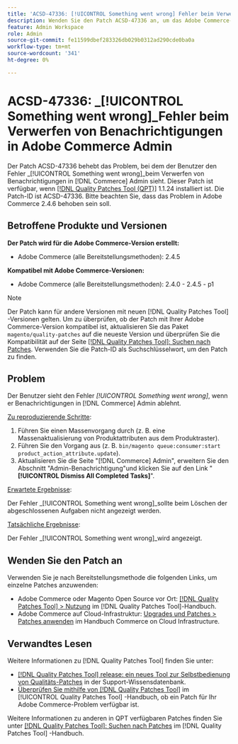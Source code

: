 ```yaml
---
title: 'ACSD-47336: [!UICONTROL Something went wrong] Fehler beim Verwerfen von Benachrichtigungen in Adobe Commerce Admin'
description: Wenden Sie den Patch ACSD-47336 an, um das Adobe Commerce-Problem zu beheben, bei dem dem Benutzer beim Verwerfen von Benachrichtigungen in der  [!DNL Commerce] Admin-Instanz der Fehler [!UICONTROL Something went wrong] angezeigt wird.
feature: Admin Workspace
role: Admin
source-git-commit: fe11599dbef283326db029b0312ad290cde0ba0a
workflow-type: tm+mt
source-wordcount: '341'
ht-degree: 0%

---
```


# ACSD-47336: _[!UICONTROL Something went wrong]_Fehler beim Verwerfen von Benachrichtigungen in Adobe Commerce Admin

Der Patch ACSD-47336 behebt das Problem, bei dem der Benutzer den Fehler _[!UICONTROL Something went wrong]_beim Verwerfen von Benachrichtigungen in [!DNL Commerce] Admin sieht. Dieser Patch ist verfügbar, wenn [[!DNL Quality Patches Tool (QPT)]](https://experienceleague.adobe.com/en/docs/commerce-knowledge-base/kb/announcements/commerce-announcements/magento-quality-patches-released-new-tool-to-self-serve-quality-patches) 1.1.24 installiert ist. Die Patch-ID ist ACSD-47336. Bitte beachten Sie, dass das Problem in Adobe Commerce 2.4.6 behoben sein soll.

## Betroffene Produkte und Versionen

**Der Patch wird für die Adobe Commerce-Version erstellt:**

* Adobe Commerce (alle Bereitstellungsmethoden): 2.4.5

**Kompatibel mit Adobe Commerce-Versionen:**

* Adobe Commerce (alle Bereitstellungsmethoden): 2.4.0 - 2.4.5 - p1

>[!NOTE]
>
>Der Patch kann für andere Versionen mit neuen [!DNL Quality Patches Tool] -Versionen gelten. Um zu überprüfen, ob der Patch mit Ihrer Adobe Commerce-Version kompatibel ist, aktualisieren Sie das Paket `magento/quality-patches` auf die neueste Version und überprüfen Sie die Kompatibilität auf der Seite [[!DNL Quality Patches Tool]: Suchen nach Patches](https://experienceleague.adobe.com/tools/commerce-quality-patches/index.html). Verwenden Sie die Patch-ID als Suchschlüsselwort, um den Patch zu finden.

## Problem

Der Benutzer sieht den Fehler _[!UICONTROL Something went wrong]_, wenn er Benachrichtigungen in [!DNL Commerce] Admin ablehnt.

<u>Zu reproduzierende Schritte</u>:

1. Führen Sie einen Massenvorgang durch (z. B. eine Massenaktualisierung von Produktattributen aus dem Produktraster).
1. Führen Sie den Vorgang aus (z. B. `bin/magento queue:consumer:start product_action_attribute.update`).
1. Aktualisieren Sie die Seite &quot;[!DNL Commerce] Admin&quot;, erweitern Sie den Abschnitt &quot;Admin-Benachrichtigung&quot;und klicken Sie auf den Link &quot;**[!UICONTROL Dismiss All Completed Tasks]**&quot;.

<u>Erwartete Ergebnisse</u>:

Der Fehler _[!UICONTROL Something went wrong]_sollte beim Löschen der abgeschlossenen Aufgaben nicht angezeigt werden.

<u>Tatsächliche Ergebnisse</u>:

Der Fehler _[!UICONTROL Something went wrong]_wird angezeigt.

## Wenden Sie den Patch an

Verwenden Sie je nach Bereitstellungsmethode die folgenden Links, um einzelne Patches anzuwenden:

* Adobe Commerce oder Magento Open Source vor Ort: [[!DNL Quality Patches Tool] > Nutzung](/help/tools/quality-patches-tool/usage.md) im [!DNL Quality Patches Tool]-Handbuch.
* Adobe Commerce auf Cloud-Infrastruktur: [Upgrades und Patches > Patches anwenden](https://experienceleague.adobe.com/docs/commerce-cloud-service/user-guide/develop/upgrade/apply-patches.html) im Handbuch Commerce on Cloud Infrastructure.

## Verwandtes Lesen

Weitere Informationen zu [!DNL Quality Patches Tool] finden Sie unter:

* [[!DNL Quality Patches Tool] release: ein neues Tool zur Selbstbedienung von Qualitäts-Patches](https://experienceleague.adobe.com/en/docs/commerce-knowledge-base/kb/announcements/commerce-announcements/magento-quality-patches-released-new-tool-to-self-serve-quality-patches) in der Support-Wissensdatenbank.
* [Überprüfen Sie mithilfe von  [!DNL Quality Patches Tool]](/help/tools/quality-patches-tool/patches-available-in-qpt/check-patch-for-magento-issue-with-magento-quality-patches.md) im [!UICONTROL Quality Patches Tool] -Handbuch, ob ein Patch für Ihr Adobe Commerce-Problem verfügbar ist.


Weitere Informationen zu anderen in QPT verfügbaren Patches finden Sie unter [[!DNL Quality Patches Tool]: Suchen nach Patches](https://experienceleague.adobe.com/tools/commerce-quality-patches/index.html) im [!DNL Quality Patches Tool] -Handbuch.
